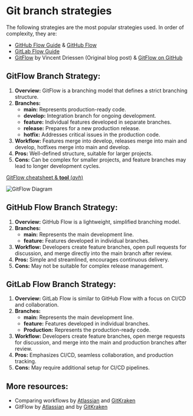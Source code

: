 # Git branch strategies

The following strategies are the most popular strategies used.
In order of complexity, they are:

- [GitHub Flow Guide](https://guides.github.com/introduction/flow/) & [GitHub Flow](https://githubflow.github.io/)
- [GitLab Flow Guide](https://about.gitlab.com/blog/2023/07/27/gitlab-flow-duo/)
- [GitFlow](https://nvie.com/posts/a-successful-git-branching-model/) by
  Vincent Driessen (Original blog post) & [GitFlow on GitHub](https://github.com/nvie/gitflow)

## GitFlow Branch Strategy:

1. **Overview:** GitFlow is a branching model that defines a strict branching structure.
2. **Branches:**
   - **main:** Represents production-ready code.
   - **develop:** Integration branch for ongoing development.
   - **feature:** Individual features developed in separate branches.
   - **release:** Prepares for a new production release.
   - **hotfix:** Addresses critical issues in the production code.
3. **Workflow:** Features merge into develop, releases merge into main and develop, hotfixes merge into main and develop.
4. **Pros:** Well-defined structure, suitable for larger projects.
5. **Cons:** Can be complex for smaller projects, and feature branches may lead to longer development cycles.

[GitFlow cheatsheet & **tool** (_avh_)](https://danielkummer.github.io/git-flow-cheatsheet/)

![GitFlow Diagram](uploads/git-branching-model.png)

## GitHub Flow Branch Strategy:

1. **Overview:** GitHub Flow is a lightweight, simplified branching model.
2. **Branches:**
   - **main:** Represents the main development line.
   - **feature:** Features developed in individual branches.
3. **Workflow:** Developers create feature branches, open pull requests for discussion, and merge directly into the main branch after review.
4. **Pros:** Simple and streamlined, encourages continuous delivery.
5. **Cons:** May not be suitable for complex release management.

## GitLab Flow Branch Strategy:

1. **Overview:** GitLab Flow is similar to GitHub Flow with a focus on CI/CD and collaboration.
2. **Branches:**
   - **main:** Represents the main development line.
   - **feature:** Features developed in individual branches.
   - **Production:** Represents the production-ready code.
3. **Workflow:** Developers create feature branches, open merge requests for discussion, and merge into the main and production branches after review.
4. **Pros:** Emphasizes CI/CD, seamless collaboration, and production tracking.
5. **Cons:** May require additional setup for CI/CD pipelines.

## More resources:

- Comparing
  workflows by
  [Atlassian](https://www.atlassian.com/git/tutorials/comparing-workflows) and [GitKraken](https://www.gitkraken.com/learn/git/best-practices/git-branch-strategy)
- GitFlow
  by
  [Atlassian](https://www.atlassian.com/git/tutorials/comparing-workflows/gitflow-workflow)
  and by [GitKraken](https://www.gitkraken.com/learn/git/git-flow)
